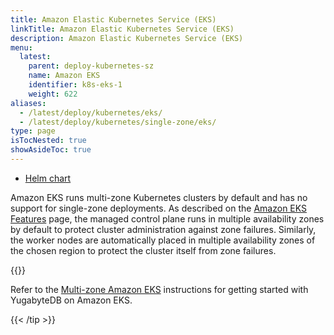 ```yaml
---
title: Amazon Elastic Kubernetes Service (EKS)
linkTitle: Amazon Elastic Kubernetes Service (EKS)
description: Amazon Elastic Kubernetes Service (EKS)
menu:
  latest:
    parent: deploy-kubernetes-sz
    name: Amazon EKS
    identifier: k8s-eks-1
    weight: 622
aliases:
  - /latest/deploy/kubernetes/eks/
  - /latest/deploy/kubernetes/single-zone/eks/
type: page
isTocNested: true
showAsideToc: true
---
```



<ul class="nav nav-tabs-alt nav-tabs-yb">
  <li >
    <a href="/latest/deploy/kubernetes/single-zone/eks/helm-chart" class="nav-link active">
      <i class="fas fa-cubes" aria-hidden="true"></i>
      Helm chart
    </a>
  </li>
</ul>

Amazon EKS runs multi-zone Kubernetes clusters by default and has no support for single-zone deployments. As described on the [Amazon EKS Features](https://aws.amazon.com/eks/features/) page, the managed control plane runs in multiple availability zones by default to protect cluster administration against zone failures. Similarly, the worker nodes are automatically placed in multiple availability zones of the chosen region to protect the cluster itself from zone failures.


{{<tip title="Next step" >}}

Refer to the [Multi-zone Amazon EKS](../../../multi-zone/eks/helm-chart/) instructions for getting started with YugabyteDB on Amazon EKS.

{{< /tip >}}



